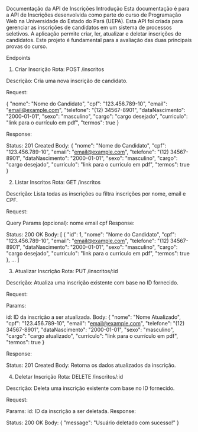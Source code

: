 Documentação da API de Inscrições
Introdução
Esta documentação é para a API de Inscrições desenvolvida como parte do curso de Programação Web na Universidade do Estado do Pará (UEPA). Esta API foi criada para gerenciar as inscrições de candidatos em um sistema de processos seletivos. A aplicação permite criar, ler, atualizar e deletar inscrições de candidatos. Este projeto é fundamental para a avaliação das duas principais provas do curso.

Endpoints
1. Criar Inscrição
Rota: POST /inscritos

Descrição: Cria uma nova inscrição de candidato.

Request:

{
  "nome": "Nome do Candidato",
  "cpf": "123.456.789-10",
  "email": "email@example.com",
  "telefone": "(12) 34567-8901",
  "dataNascimento": "2000-01-01",
  "sexo": "masculino",
  "cargo": "cargo desejado",
  "curriculo": "link para o currículo em pdf",
  "termos": true
}

Response:

Status: 201 Created
Body:
{
  "nome": "Nome do Candidato",
  "cpf": "123.456.789-10",
  "email": "email@example.com",
  "telefone": "(12) 34567-8901",
  "dataNascimento": "2000-01-01",
  "sexo": "masculino",
  "cargo": "cargo desejado",
  "curriculo": "link para o currículo em pdf",
  "termos": true
}

2. Listar Inscritos
Rota: GET /inscritos

Descrição: Lista todas as inscrições ou filtra inscrições por nome, email e CPF.

Request:

Query Params (opcional):
nome
email
cpf
Response:

Status: 200 OK
Body:
[
  {
    "id": 1,
    "nome": "Nome do Candidato",
    "cpf": "123.456.789-10",
    "email": "email@example.com",
    "telefone": "(12) 34567-8901",
    "dataNascimento": "2000-01-01",
    "sexo": "masculino",
    "cargo": "cargo desejado",
    "curriculo": "link para o currículo em pdf",
    "termos": true
  },
  ...
]

3. Atualizar Inscrição
Rota: PUT /inscritos/:id

Descrição: Atualiza uma inscrição existente com base no ID fornecido.

Request:

Params:

id: ID da inscrição a ser atualizada.
Body:
{
  "nome": "Nome Atualizado",
  "cpf": "123.456.789-10",
  "email": "email@example.com",
  "telefone": "(12) 34567-8901",
  "dataNascimento": "2000-01-01",
  "sexo": "masculino",
  "cargo": "cargo atualizado",
  "curriculo": "link para o currículo em pdf",
  "termos": true
}

Response:

Status: 201 Created
Body: Retorna os dados atualizados da inscrição.

4. Deletar Inscrição
Rota: DELETE /inscritos/:id

Descrição: Deleta uma inscrição existente com base no ID fornecido.

Request:

Params:
id: ID da inscrição a ser deletada.
Response:

Status: 200 OK
Body:
{
  "message": "Usuário deletado com sucesso!"
}
